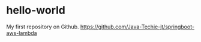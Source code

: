 # hello-world
My first repository on Github.
https://github.com/Java-Techie-jt/springboot-aws-lambda
